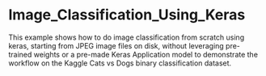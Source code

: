 # Image_Classification_Using_Keras
This example shows how to do image classification from scratch using keras, starting from JPEG image files on disk, without leveraging pre-trained weights or a pre-made Keras Application model to demonstrate the workflow on the Kaggle Cats vs Dogs binary classification dataset.
